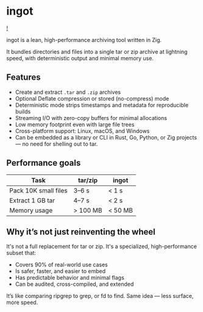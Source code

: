 # ingot

[!](./ingot.png)

ingot is a lean, high-performance archiving tool written in Zig.

It bundles directories and files into a single tar or zip archive at lightning speed, with deterministic output and minimal memory use.

## Features

- Create and extract `.tar` and `.zip` archives
- Optional Deflate compression or stored (no-compress) mode
- Deterministic mode strips timestamps and metadata for reproducible builds
- Streaming I/O with zero-copy buffers for minimal allocations
- Low memory footprint even with large file trees
- Cross-platform support: Linux, macOS, and Windows
- Can be embedded as a library or CLI in Rust, Go, Python, or Zig projects — no need for shelling out to tar.

## Performance goals

|Task|tar/zip|ingot|
|----|-------|-----|
| Pack 10K small files | 3–6 s | < 1 s |
| Extract 1 GB tar | 4–7 s | < 2 s |
| Memory usage | > 100 MB| < 50 MB|

## Why it’s not just reinventing the wheel

It's not a full replacement for tar or zip. It's a specialized, high-performance subset that:

- Covers 90% of real-world use cases
- Is safer, faster, and easier to embed
- Has predictable behavior and minimal flags
- Can be audited, cross-compiled, and extended

It’s like comparing ripgrep to grep, or fd to find. Same idea — less surface, more speed.
